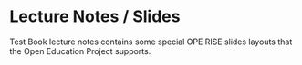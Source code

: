 Lecture Notes / Slides
==============================================

Test Book lecture notes contains some special OPE RISE slides layouts that the Open Education Project supports.